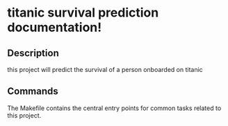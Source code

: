 # titanic survival prediction documentation!

## Description

this project will predict the survival of a person onboarded on titanic

## Commands

The Makefile contains the central entry points for common tasks related to this project.


